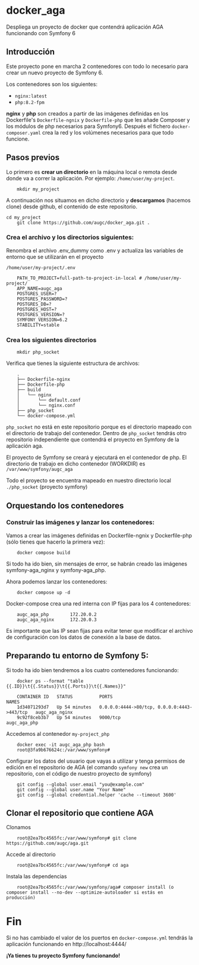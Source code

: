 # docker_aga
Despliega un proyecto de docker que contendrá aplicación AGA funcionando con Symfony 6

## Introducción

Este proyecto pone en marcha 2 contenedores con todo lo necesario para crear un nuevo proyecto de Symfony 6. 

Los contenedores son los siguientes:

- `nginx:latest`
- `php:8.2-fpm`

**nginx** y **php** son creados a partir de las imágenes definidas en los Dockerfile's `Dockerfile-ngnix` y `Dockerfile-php` que les añade Composer y los módulos de php necesarios para Symfony6. Después el fichero `docker-composer.yaml` crea la red y los volúmenes necesarios para que todo funcione.

## Pasos previos

Lo primero es **crear un directorio** en la máquina local o remota desde donde va a correr la aplicación. Por ejemplo: `/home/user/my-project`.

        mkdir my_project

A continuación nos situamos en dicho directorio y **descargamos** (hacemos clone) desde github, el contenido de este repositorio.

	cd my_project
        git clone https://github.com/augc/docker_aga.git .
        
### Crea el archivo y los directorios siguientes:

Renombra el archivo .env_dummy como .env y actualiza las variables de entorno que se utilizarán en el proyecto

`/home/user/my-project/.env`

        PATH_TO_PROJECT=full-path-to-project-in-local # /home/user/my-project/
        APP_NAME=augc_aga
        POSTGRES_USER=?
        POSTGRES_PASSWORD=?
        POSTGRES_DB=?
        POSTGRES_HOST=?
        POSTGRES_VERSION=?
        SYMFONY_VERSION=6.2
        STABILITY=stable
        
### Crea los siguientes directorios

        mkdir php_socket
        
Verifica que tienes la siguiente estructura de archivos: 

        .
        ├── Dockerfile-nginx
        ├── Dockerfile-php
        ├── build
        │   └── nginx
        │       └── default.conf
        │       └── nginx.conf
        ├── php_socket
        └── docker-compose.yml
        
`php_socket` no está en este repositorio porque es el directorio mapeado con el directorio de trabajo del contenedor. Dentro de `php_socket` tendrás otro repositorio independiente que contendrá el proyecto en Symfony de la aplicación aga.

El proyecto de Symfony se creará y ejecutará en el contenedor de php. El directorio de trabajo en dicho contenedor (WORKDIR) es `/var/www/symfony/augc_aga`

Todo el proyecto se encuentra mapeado en nuestro directorio local `./php_socket` (proyecto symfony)

## Orquestando los contenedores

### Construir las imágenes y lanzar los contenedores:

Vamos a crear las imágenes definidas en Dockerfile-ngnix y Dockerfile-php (sólo tienes que hacerlo la primera vez):

        docker compose build

Si todo ha ido bien, sin mensajes de error, se habrán creado las imágenes symfony-aga_nginx y symfony-aga_php.

Ahora podemos lanzar los contenedores:

        docker compose up -d

Docker-compose crea una red interna con IP fijas para los 4 contenedores:

        augc_aga_php        172.20.0.2
        augc_aga_nginx      172.20.0.3
        
Es importante que las IP sean fijas para evitar tener que modificar el archivo de configuración con los datos de conexión a la base de datos.

## Preparando tu entorno de Symfony 5:

Si todo ha ido bien tendremos a los cuatro contenedores funcionando:

        docker ps --format "table {{.ID}}\t{{.Status}}\t{{.Ports}}\t{{.Names}}"

        CONTAINER ID   STATUS          PORTS                                         NAMES
        1d34071293d7   Up 54 minutes   0.0.0.0:4444->80/tcp, 0.0.0.0:4443->443/tcp   augc_aga_nginx
        9c92f8ceb3b7   Up 54 minutes   9000/tcp                                      augc_aga_php

Accedemos al contenedor `my-project_php`

        docker exec -it augc_aga_php bash
        root@3fa9b676624c:/var/www/symfony#
        
Configurar los datos del usuario que vayas a utilizar y tenga permisos de edición en el repositorio de AGA (el comando `symfony new` crea un repositorio, con el código de nuestro proyecto de symfony)

        git config --global user.email "you@example.com"
        git config --global user.name "Your Name"
        git config --global credential.helper 'cache --timeout 3600'

## Clonar el repositorio que contiene AGA

Clonamos

        root@2ea7bc4565fc:/var/www/symfony# git clone https://github.com/augc/aga.git
        
Accede al directorio

        root@2ea7bc4565fc:/var/www/symfony# cd aga

Instala las dependencias

        root@2ea7bc4565fc:/var/www/symfony/aga# composer install (o composer install --no-dev --optimize-autoloader si estás en producción)

# Fin

Si no has cambiado el valor de los puertos en `docker-compose.yml` tendrás la aplicación funcionando en http://localhost:4444/

**¡Ya tienes tu proyecto Symfony funcionando!**
